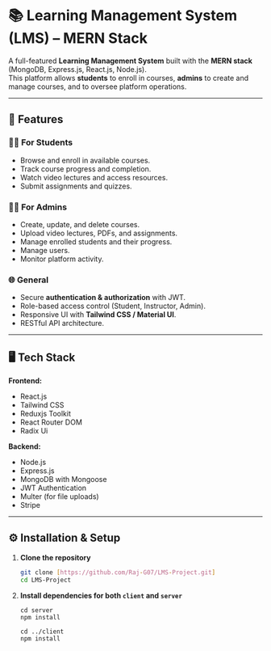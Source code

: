 # 📚 Learning Management System (LMS) – MERN Stack

A full-featured **Learning Management System** built with the **MERN stack** (MongoDB, Express.js, React.js, Node.js).  
This platform allows **students** to enroll in courses, **admins** to create and manage courses, and to oversee platform operations.

---

## 🚀 Features

### 👨‍🎓 For Students
- Browse and enroll in available courses.
- Track course progress and completion.
- Watch video lectures and access resources.
- Submit assignments and quizzes.

### 👩‍🏫 For Admins
- Create, update, and delete courses.
- Upload video lectures, PDFs, and assignments.
- Manage enrolled students and their progress.
- Manage users.
- Monitor platform activity.

### 🌐 General
- Secure **authentication & authorization** with JWT.
- Role-based access control (Student, Instructor, Admin).
- Responsive UI with **Tailwind CSS / Material UI**.
- RESTful API architecture.

---

## 🖥️ Tech Stack

**Frontend:**  
- React.js  
- Tailwind CSS 
- Reduxjs Toolkit  
- React Router DOM  
- Radix Ui
  
**Backend:**  
- Node.js  
- Express.js  
- MongoDB with Mongoose  
- JWT Authentication  
- Multer (for file uploads)  
- Stripe

---

## ⚙️ Installation & Setup

1. **Clone the repository**
   ```bash
   git clone [https://github.com/Raj-G07/LMS-Project.git]
   cd LMS-Project
2. **Install dependencies for both `client` and `server`**
   ```
   cd server
   npm install
   
   cd ../client
   npm install
   ```
